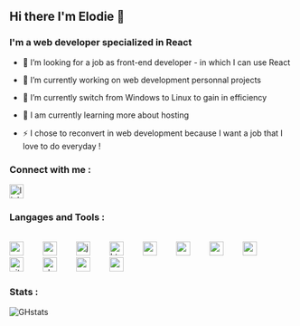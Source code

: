 ## Hi there I'm Elodie 👋




### I'm a web developer specialized in React


- 👯 I’m looking for a job as front-end developer - in which I can use React
- 🔭 I’m currently working on web development personnal projects 
- 🌱 I’m currently switch from Windows to Linux to gain in efficiency
- 🌱 I am currently learning more about hosting 

- ⚡ I chose to reconvert in web development because I want a job that I love to do everyday !




### Connect with me : 


[<img text-align="left" alt="linkedin-page" width="25px" src="https://cdn.jsdelivr.net/gh/devicons/devicon/icons/linkedin/linkedin-original.svg" />]('https://www.linkedin.com/in/elodie-david31/')



### Langages and Tools : 
<br>
<div class="container icons">
    <img alt="react" width="25px" src="https://cdn.jsdelivr.net/gh/devicons/devicon/icons/react/react-original.svg" style ="margin-right:30px" />   <img alt="redux" width="25px" src="https://cdn.jsdelivr.net/gh/devicons/devicon/icons/redux/redux-original.svg" style ="margin-right:30px" />   <img  alt="js" width="25px" src="https://cdn.jsdelivr.net/gh/devicons/devicon/icons/javascript/javascript-plain.svg" style ="margin-right:30px" />   <img  alt="html" width="25px" src="https://cdn.jsdelivr.net/gh/devicons/devicon/icons/html5/html5-original.svg"  style ="margin-right:30px" />   <img alt="sass" width="25px" src="https://cdn.jsdelivr.net/gh/devicons/devicon/icons/sass/sass-original.svg" style ="margin-right:30px" />   <img alt="node" width="25px" src="https://cdn.jsdelivr.net/gh/devicons/devicon/icons/nodejs/nodejs-original.svg" style ="margin-right:30px" />   <img alt="mysql" width="25px" src="https://cdn.jsdelivr.net/gh/devicons/devicon/icons/mysql/mysql-original-wordmark.svg" style ="margin-right:30px" />   <img alt="postgres" width="25px" src="https://cdn.jsdelivr.net/gh/devicons/devicon/icons/postgresql/postgresql-original.svg"  style ="margin-right:30px" />   <img  alt="git" width="25px" src="https://cdn.jsdelivr.net/gh/devicons/devicon/icons/git/git-plain-wordmark.svg"  style ="margin-right:30px" />   <img  alt="slack" width="25px" src="https://cdn.jsdelivr.net/gh/devicons/devicon/icons/slack/slack-original.svg"  style ="margin-right:30px" />   <img  alt="vscode" width="25px" src="https://cdn.jsdelivr.net/gh/devicons/devicon/icons/vscode/vscode-original.svg" style ="margin-right:30px" />   <img alt="yarn" width="25px" src="https://cdn.jsdelivr.net/gh/devicons/devicon/icons/yarn/yarn-original.svg"  style ="margin-right:30px" />
</div>




### Stats : 


![GHstats](https://github-readme-stats.vercel.app/api?username=Elodvd&show_icons=true)